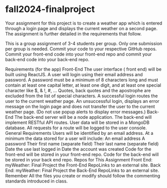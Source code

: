 # fall2024-finalproject
Your assignment for this project is to create a weather app which is entered through a login page and displays the current weather on a second page.  The assignment is further detailed in the requirements that follow.

This is a group assignment of 3-4 students per group. Only one submission per group is needed. Commit your code to your respective GitHub repos. Commit your front-end code into your front-end repo and commit your back-end code into your back-end repo.

Requirements (for the app)
Front-End
The user interface ( front end) will be built using ReactJS.
A user will login using their email  address and password.
A password must be a minimum of 8 characters long and must contain at least one capital letter, at least one digit, and at least one special character like $, & !, #, ...  Quotes, back quotes and the apostrophe are excluded from the list of special characters.
A successful login routes the user to the current weather page.
An unsuccessful login, displays an error message on the login page and does not transfer the user to the current weather page. (Do not use popup alerts to display error messages.) 
Back-End
The back-end server will be a node application.
The back-end will implement RESTful API routes.
User data will be stored in a MongoDB database.
All requests for a route will be logged to the user console.
General Requirements
Users will be identified by an email address.
At a minimum the data stored for a user will include:
An email address
A password
Their first name (separate field)
Their last name (separate field)
Date the use last logged in
Date the account was created
Code for the front-end will be stored in your front-end repo.
Code for the back-end will be stored in your back end repo.
Repos for This Assignment
Front End:  myWeather: Final Project the Front-End RepoLinks to an external site.
Back End: myWeather: Final Project the Back-End RepoLinks to an external site.
Remember
All the files you create or modify should follow the commenting standards introduced in class.